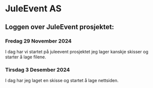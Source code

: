 # JuleEvent AS

## Loggen over JuleEvent prosjektet:

### Fredag 29 November 2024

I dag har vi startet på juleevent prosjektet jeg lager kanskje skisser og starter å lage filene.

### Tirsdag 3 Desember 2024

I dag har jeg laget en skisse og startet å lage nettsiden.